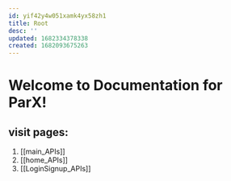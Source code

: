 ```yaml
---
id: yif42y4w051xamk4yx58zh1
title: Root
desc: ''
updated: 1682334378338
created: 1682093675263
---
```

# Welcome to Documentation for ParX!

## visit pages:
1. [[main_APIs]]
2. [[home_APIs]]
3. [[LoginSignup_APIs]]